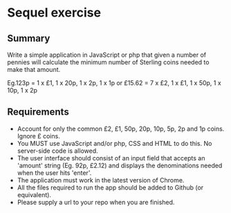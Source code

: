 # Sequel exercise

## Summary

Write a simple application in JavaScript or php that given a number of pennies will calculate
the minimum number of Sterling coins needed to make that amount.

Eg.123p = 1 x £1, 1 x 20p, 1 x 2p, 1 x 1p or £15.62 = 7 x £2, 1 x £1, 1 x 50p, 1 x 10p, 1 x 2p

## Requirements

- Account for only the common £2, £1, 50p, 20p, 10p, 5p, 2p and 1p coins. Ignore £
    coins.
- You MUST use JavaScript and/or php, CSS and HTML to do this. No server-side
    code is allowed.
- The user interface should consist of an input field that accepts an 'amount' string
    (Eg. 92p, £2.12) and displays the denominations needed when the user hits 'enter'.
- The application must work in the latest version of Chrome.
- All the files required to run the app should be added to Github (or equivalent).
- Please supply a url to your repo when you are finished.
